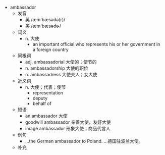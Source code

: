 - ambassador
  - 发音
    - 英 /æm'bæsədə(r)/
    - 美 /æm'bæsədɚ/
  - 词义
    - n. 大使
      - an important official who represents his or her government in a foreign country
  - 同根词
    - adj. ambassadorial 大使的；使节的
    - n. ambassadorship 大使的职位
    - n. ambassadress 大使夫人；女大使
  - 近义词
    - n. 大使；代表；使节
      - representation
      - deputy
      - behalf of
  - 短语
    - an ambassador 大使
    - goodwill ambassador 亲善大使，友好大使
    - image ambassador 形象大使；商品代言人
  - 例句
    - ...the German ambassador to Poland. …德国驻波兰大使。
  - 补充
